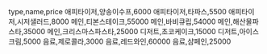 type,name,price
애피타이저,양송이수프,6000
애피타이저,타파스,5500
애피타이저,시저샐러드,8000
메인,티본스테이크,55000
메인,바비큐립,54000
메인,해산물파스타,35000
메인,크리스마스파스타,25000
디저트,초코케이크,15000
디저트,아이스크림,5000
음료,제로콜라,3000
음료,레드와인,60000
음료,샴페인,25000
